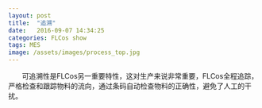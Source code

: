 ```yaml
---
layout: post
title:  "追溯"
date:   2016-09-07 14:34:25
categories: FLCos show
tags: MES
image: /assets/images/process_top.jpg
---
```

&nbsp;&nbsp;&nbsp;&nbsp;&nbsp;&nbsp; 可追溯性是FLCos另一重要特性，这对生产来说非常重要，FLCos全程追踪，严格检查和跟踪物料的流向，通过条码自动检查物料的正确性，避免了人工的干扰。



[jekyll]:      http://jekyllrb.com
[jekyll-gh]:   https://github.com/jekyll/jekyll
[jekyll-help]: https://github.com/jekyll/jekyll-help
